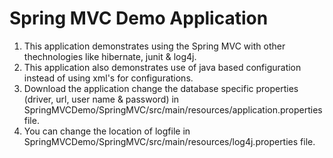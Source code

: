 Spring MVC Demo Application
=============
1. This application demonstrates using the Spring MVC with other thechnologies like hibernate, junit & log4j.
2. This application also demonstrates use of java based configuration instead of using xml's for configurations.
3. Download the application change the database specific properties (driver, url, user name & password) in 
   SpringMVCDemo/SpringMVC/src/main/resources/application.properties file.
4. You can change the location of logfile in SpringMVCDemo/SpringMVC/src/main/resources/log4j.properties file.

